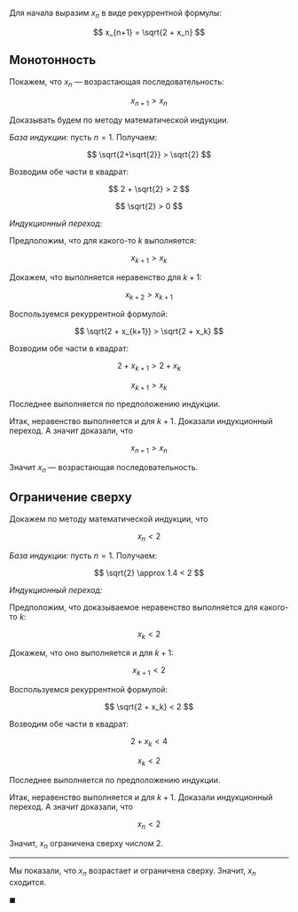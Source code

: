 Для начала выразим $x_n$ в виде рекуррентной формулы:

$$ x_{n+1} = \sqrt{2 + x_n} $$

## Монотонность

Покажем, что $x_n$ — возрастающая последовательность:

$$ x_{n+1} > x_n $$

Доказывать будем по методу математической индукции.

*База индукции:* пусть $n=1$. Получаем:

$$ \sqrt{2+\sqrt{2}} > \sqrt{2} $$

Возводим обе части в квадрат:

$$ 2 + \sqrt{2} > 2 $$

$$ \sqrt{2} > 0 $$

*Индукционный переход:*

Предположим, что для какого-то $k$ выполняется:

$$ x_{k+1} > x_k $$

Докажем, что выполняется неравенство для $k+1$:

$$ x_{k+2} > x_{k+1} $$

Воспользуемся рекуррентной формулой:

$$ \sqrt{2 + x_{k+1}} > \sqrt{2 + x_k} $$

Возводим обе части в квадрат:

$$ 2 + x_{k+1} > 2 + x_k $$

$$ x_{k+1} > x_k $$

Последнее выполняется по предположению индукции.

Итак, неравенство выполняется и для $k+1$. Доказали индукционный переход. А значит доказали, что

$$ x_{n+1} > x_n $$

Значит $x_n$ — возрастающая последовательность.

## Ограничение сверху

Докажем по методу математической индукции, что

$$ x_n < 2 $$

*База индукции:* пусть $n=1$. Получаем:

$$ \sqrt{2} \approx 1.4 < 2 $$

*Индукционный переход:*

Предположим, что доказываемое неравенство выполняется для какого-то $k$:

$$ x_k < 2 $$

Докажем, что оно выполняется и для $k+1$:

$$ x_{k+1} < 2 $$

Воспользуемся рекуррентной формулой:

$$ \sqrt{2 + x_k} < 2 $$

Возводим обе части в квадрат:

$$ 2 + x_k < 4 $$

$$ x_k < 2 $$

Последнее выполняется по предположению индукции.

Итак, неравенство выполняется и для $k+1$. Доказали индукционный переход. А значит доказали, что

$$ x_n < 2 $$

Значит, $x_n$ ограничена сверху числом $2$.

---

Мы показали, что $x_n$ возрастает и ограничена сверху. Значит, $x_n$ сходится.

$\blacksquare$